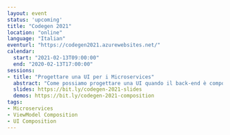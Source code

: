 ```yaml
---
layout: event
status: 'upcoming'
title: "Codegen 2021"
location: "online"
language: "Italian"
eventurl: "https://codegen2021.azurewebsites.net/"
calendar:
  start: "2021-02-13T09:00:00"
  end: "2020-02-13T17:00:00"
sessions:
- title: "Progettare una UI per i Microservices"
  abstract: "Come possiamo progettare una UI quando il back-end è composto da decine (se non di più) di Microservices? Abbiamo la giusta separazione e autonomia lato back-end, ma tutto alla fine deve tornare insieme lato front-end. Come evitiamo che si trasformi nel solito caos di spaghetti code? Come evitiamo che operazioni semplici si trasformino in un tornado di web request? Durante questa sessione costruiremo un esempio di UI per Microservices, usando .NET Core, in modo da capire a fondo cosa sia la Services UI Composition e come progettare e implementare con successo una UI per i nostri Microservices."
  slides: https://bit.ly/codegen-2021-slides
  demos: https://bit.ly/codegen-2021-composition
tags:
- Microservices
- ViewModel Composition
- UI Composition
---
```


